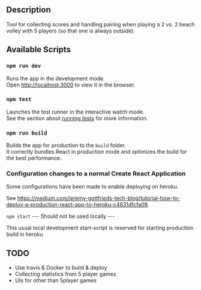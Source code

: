 ## Description
Tool for collecting scores and handling pairing when playing a 2 vs. 2 beach volley with 5 players (so that one is always outside)

## Available Scripts

### `npm run dev`

Runs the app in the development mode.<br>
Open [http://localhost:3000](http://localhost:3000) to view it in the browser.

### `npm test`

Launches the test runner in the interactive watch mode.<br>
See the section about [running tests](https://facebook.github.io/create-react-app/docs/running-tests) for more information.

### `npm run build`

Builds the app for production to the `build` folder.<br>
It correctly bundles React in production mode and optimizes the build for the best performance.

### Configuration changes to a normal Create React Application
Some configurations have been made to enable deploying on heroku.

See https://medium.com/jeremy-gottfrieds-tech-blog/tutorial-how-to-deploy-a-production-react-app-to-heroku-c4831dfcfa08.  

`npm start` --- Should not be used locally ---

This usual local development start-script is reserved for starting production build in heroku 

## TODO

- Use travis & Docker to build & deploy
- Collecting statistics from 5 player games
- UIs for other than 5player games 
